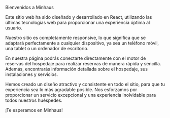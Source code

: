 Bienvenidos a Minhaus

Este sitio web ha sido diseñado y desarrollado en React, utilizando las últimas tecnologías web para proporcionar una experiencia óptima al usuario.

Nuestro sitio es completamente responsive, lo que significa que se adaptará perfectamente a cualquier dispositivo, ya sea un teléfono móvil, una tablet o un ordenador de escritorio.

En nuestra página podrás conectarte directamente con el motor de reservas del hospedaje para realizar reservas de manera rápida y sencilla. Además, encontrarás información detallada sobre el hospedaje, sus instalaciones y servicios.

Hemos creado un diseño atractivo y consistente en todo el sitio, para que tu experiencia sea lo más agradable posible. Nos esforzamos por proporcionar un servicio excepcional y una experiencia inolvidable para todos nuestros huéspedes.

¡Te esperamos en Minhaus!

